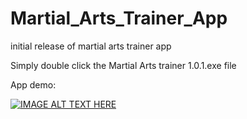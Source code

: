 # Martial_Arts_Trainer_App
 initial release of martial arts trainer app  
 
 Simply double click the Martial Arts trainer 1.0.1.exe file  

 App demo:  
 
 [![IMAGE ALT TEXT HERE](https://img.youtube.com/vi/OXq4h5Tdg8s/0.jpg)](https://www.youtube.com/watch?v=OXq4h5Tdg8s)

